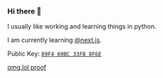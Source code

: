 ### Hi there 👋

<!--
**kennedy/kennedy** is a ✨ _special_ ✨ repository because its `README.md` (this file) appears on your GitHub profile.

Here are some ideas to get you started:

- 🔭 I’m currently working on ...
- 🌱 I’m currently learning ...
- 👯 I’m looking to collaborate on ...
- 🤔 I’m looking for help with ...
- 💬 Ask me about ...
- 📫 How to reach me: ...
- 😄 Pronouns: ...
- ⚡ Fun fact: ...
-->
I usually like working and learning things in python.

I am currently learning [@next.js](https://github.com/vercel/next.js).

Public Key: [`89F4 69BC 33FB 8F6E`](https://keybase.io/kennedy/pgp_keys.asc)

[omg.lol proof](https://proven.lol/b61fbe)
